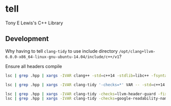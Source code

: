# tell

Tony E Lewis's C++ Library

## Development

Why having to tell `clang-tidy` to use include directory `/opt/clang+llvm-6.0.0-x86_64-linux-gnu-ubuntu-14.04/include/c++/v1`?

Ensure all headers compile

~~~bash
lsc | grep .hpp | xargs -IVAR clang++ -std=c++14 -stdlib=libc++ -fsyntax-only -fcolor-diagnostics -I source/src_stacktrace -W -Wall -Werror -Wextra -pedantic -Wcast-qual -Wconversion -Wnon-virtual-dtor -Wshadow -Wsign-compare -Wsign-conversion -isystem /opt/boost_1_67_0_clang_c++14_build/include VAR

lsc | grep .hpp | xargs -IVAR clang-tidy '-checks=*' VAR -- -std=c++14 -stdlib=libc++ -I source/src_stacktrace -isystem /opt/boost_1_67_0_clang_c++14_build/include -isystem /opt/clang+llvm-6.0.0-x86_64-linux-gnu-ubuntu-14.04/include/c++/v1

lsc | grep .hpp | xargs -IVAR clang-tidy -checks=llvm-header-guard -fix VAR -- -x c++ -std=c++14 -stdlib=libc++ -I source/src_stacktrace -isystem /opt/boost_1_67_0_clang_c++14_build/include -isystem /opt/clang+llvm-6.0.0-x86_64-linux-gnu-ubuntu-14.04/include/c++/v1
lsc | grep .hpp | xargs -IVAR clang-tidy -checks=google-readability-namespace-comments -fix VAR -- -x c++ -std=c++14 -stdlib=libc++ -I source/src_stacktrace -isystem /opt/boost_1_67_0_clang_c++14_build/include -isystem /opt/clang+llvm-6.0.0-x86_64-linux-gnu-ubuntu-14.04/include/c++/v1
~~~
